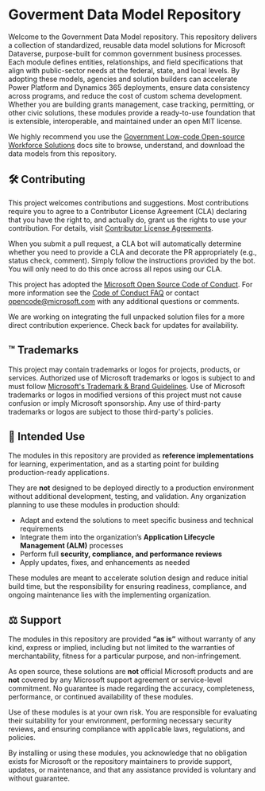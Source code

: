 # Goverment Data Model Repository

Welcome to the Government Data Model repository. This repository delivers a collection of standardized, reusable data model solutions for Microsoft Dataverse, purpose-built for common government business processes. Each module defines entities, relationships, and field specifications that align with public-sector needs at the federal, state, and local levels. By adopting these models, agencies and solution builders can accelerate Power Platform and Dynamics 365 deployments, ensure data consistency across programs, and reduce the cost of custom schema development. Whether you are building grants management, case tracking, permitting, or other civic solutions, these modules provide a ready-to-use foundation that is extensible, interoperable, and maintained under an open MIT license.

We highly recommend you use the [Government Low-code Open-source Workforce Solutions](https://microsoft.github.io/gov-solutions/data-models/) docs site to browse, understand, and download the data models from this repository.

## 🛠️ Contributing

This project welcomes contributions and suggestions.  Most contributions require you to agree to a
Contributor License Agreement (CLA) declaring that you have the right to, and actually do, grant us
the rights to use your contribution. For details, visit [Contributor License Agreements](https://cla.opensource.microsoft.com).

When you submit a pull request, a CLA bot will automatically determine whether you need to provide
a CLA and decorate the PR appropriately (e.g., status check, comment). Simply follow the instructions
provided by the bot. You will only need to do this once across all repos using our CLA.

This project has adopted the [Microsoft Open Source Code of Conduct](https://opensource.microsoft.com/codeofconduct/).
For more information see the [Code of Conduct FAQ](https://opensource.microsoft.com/codeofconduct/faq/) or
contact [opencode@microsoft.com](mailto:opencode@microsoft.com) with any additional questions or comments.

We are working on integrating the full unpacked solution files for a more direct contribution experience. Check back for updates for availability.

## ™️ Trademarks

This project may contain trademarks or logos for projects, products, or services. Authorized use of Microsoft
trademarks or logos is subject to and must follow
[Microsoft's Trademark & Brand Guidelines](https://www.microsoft.com/legal/intellectualproperty/trademarks/usage/general).
Use of Microsoft trademarks or logos in modified versions of this project must not cause confusion or imply Microsoft sponsorship.
Any use of third-party trademarks or logos are subject to those third-party's policies.

## 📌 Intended Use

The modules in this repository are provided as **reference implementations** for learning, experimentation, and as a starting point for building production-ready applications.

They are **not** designed to be deployed directly to a production environment without additional development, testing, and validation. Any organization planning to use these modules in production should:

* Adapt and extend the solutions to meet specific business and technical requirements
* Integrate them into the organization’s **Application Lifecycle Management (ALM)** processes
* Perform full **security, compliance, and performance reviews**
* Apply updates, fixes, and enhancements as needed

These modules are meant to accelerate solution design and reduce initial build time, but the responsibility for ensuring readiness, compliance, and ongoing maintenance lies with the implementing organization.

## ⚖️ Support 

The modules in this repository are provided **“as is”** without warranty of any kind, express or implied, including but not limited to the warranties of merchantability, fitness for a particular purpose, and non-infringement.

As open source, these solutions are **not** official Microsoft products and are **not** covered by any Microsoft support agreement or service-level commitment. No guarantee is made regarding the accuracy, completeness, performance, or continued availability of these modules.

Use of these modules is at your own risk. You are responsible for evaluating their suitability for your environment, performing necessary security reviews, and ensuring compliance with applicable laws, regulations, and policies.

By installing or using these modules, you acknowledge that no obligation exists for Microsoft or the repository maintainers to provide support, updates, or maintenance, and that any assistance provided is voluntary and without guarantee.
